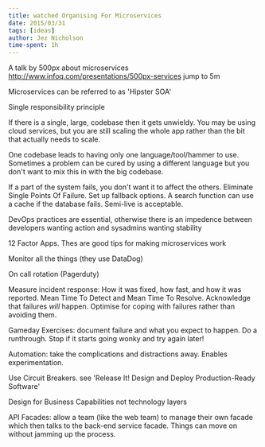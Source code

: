 ```yaml
---
title: watched Organising For Microservices
date: 2015/03/31
tags: [ideas]
author: Jez Nicholson
time-spent: 1h
---
```

A talk by 500px about microservices http://www.infoq.com/presentations/500px-services jump to 5m

Microservices can be referred to as 'Hipster SOA'

Single responsibility principle

If there is a single, large, codebase then it gets unwieldy. You may be using cloud services, but you are still scaling the whole app rather than the bit that actually needs to scale.

One codebase leads to having only one language/tool/hammer to use. Sometimes a problem can be cured by using a different language but you don't want to mix this in with the big codebase.

If a part of the system fails, you don't want it to affect the others.​ Eliminate Single Points Of Failure. Set up fallback options. A search function can use a cache if the database fails. Semi-live is acceptable.

DevOps practices are essential, otherwise there is an impedence between developers wanting action and sysadmins wanting stability

12 Factor Apps. Thes are good tips for making microservices work

Monitor all the things (they use DataDog)

On call rotation (Pagerduty)

Measure incident response: How it was fixed, how fast, and how it was reported. Mean Time To Detect and Mean Time To Resolve. Acknowledge that failures *will* happen. Optimise for coping with failures rather than avoiding them.

Gameday Exercises: document failure and what you expect to happen. Do a runthrough. Stop if it starts going wonky and try again later!

Automation: take the complications and distractions away. Enables experimentation.

Use Circuit Breakers. see 'Release It! Design and Deploy Production-Ready Software'

Design for Business Capabilities not technology layers

API Facades: allow a team (like the web team) to manage their own facade which then talks to the back-end service facade. Things can move on without jamming up the process.
